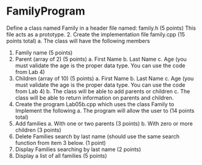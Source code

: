 # FamilyProgram
Define a class named Family in a header file named: family.h (5 points)
This file acts as a prototype.
2. Create the implementation file family.cpp (15 points total)
  a. The class will have the following members
1. Family name (5 points)
2. Parent (array of 2) (5 points)
  a. First Name
  b. Last Name
  c. Age (you must validate the age is the proper data type. You can use the code from Lab 4)
3. Children (array of 10) (5 points)
  a. First Name
  b. Last Name
  c. Age (you must validate the age is the proper data type. You can use the code from Lab 4)
  b. The class will be able to add parents or children
  c. The class will be able to return information on parents and children.
3. Create the program Lab05b.cpp which uses the class Family to Implement the following
  a. The program will allow the user to (14 points total)
1. Add families
  a. With one or two parents (3 points)
  b. With zero or more children (3 points)
2. Delete Families search by last name (should use the same search function from item 3 below. (1 point)
  3. Display Families searching by last name (2 points)
  4.  Display a list of all families (5 points)
